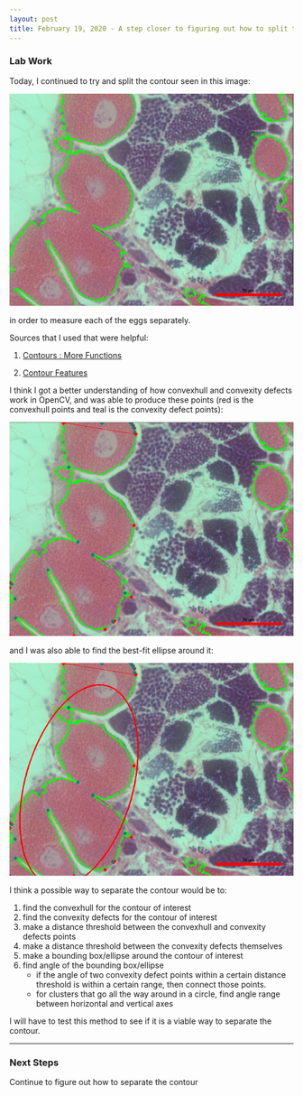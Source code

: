```yaml
---
layout: post
title: February 19, 2020 - A step closer to figuring out how to split the contour?
---
```


### Lab Work

Today, I continued to try and split the contour seen in this image: 

![segmentation_reduced_threshold.PNG](https://github.com/H-Ra/h-ra.github.io/blob/master/images/segmentation_reduced_threshold.PNG?raw=true)

in order to measure each of the eggs separately. 

Sources that I used that were helpful: 

1. [Contours : More Functions](https://opencv-python-tutroals.readthedocs.io/en/latest/py_tutorials/py_imgproc/py_contours/py_contours_more_functions/py_contours_more_functions.html)

2. [Contour Features](https://docs.opencv.org/3.4/dd/d49/tutorial_py_contour_features.html)

I think I got a better understanding of how convexhull and convexity defects work in OpenCV, and was able to produce these points (red is the convexhull points and teal is the convexity defect points):

![hull&defect.PNG](https://github.com/H-Ra/h-ra.github.io/blob/master/images/hull&defect.PNG?raw=true)

and I was also able to find the best-fit ellipse around it:

![ellipse.PNG](https://github.com/H-Ra/h-ra.github.io/blob/master/images/ellipse.PNG?raw=true)

I think a possible way to separate the contour would be to: 

1. find the convexhull for the contour of interest
2. find the convexity defects for the contour of interest
3. make a distance threshold between  the convexhull and convexity defects points
4. make a distance threshold between the convexity defects themselves
3. make a bounding box/ellipse around the contour of interest 
4. find angle of the bounding box/ellipse 
	* if the angle of two convexity defect points within a certain distance threshold is within a certain range, then connect those points. 
	* for clusters that go all the way around in a circle, find angle range between horizontal and vertical axes

I will have to test this method to see if it is a viable way to separate the contour.

---

### Next Steps

Continue to figure out how to separate the contour 